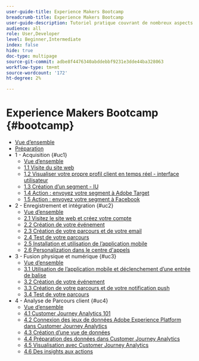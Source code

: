 ```yaml
---
user-guide-title: Experience Makers Bootcamp
breadcrumb-title: Experience Makers Bootcamp
user-guide-description: Tutoriel pratique couvrant de nombreux aspects de Adobe Experience Platform.
audience: all
role: User,Developer
level: Beginner,Intermediate
index: false
hide: true
doc-type: multipage
source-git-commit: adbe8f4476340abddebbf9231e3dde44ba328063
workflow-type: tm+mt
source-wordcount: '172'
ht-degree: 2%

---
```



# Experience Makers Bootcamp {#bootcamp}

+ [Vue d’ensemble](/help/bootcamp/overview.md)
+ [Préparation](/help/bootcamp/prework.md)
+ 1 - Acquisition {#uc1}
   + [Vue d’ensemble](/help/bootcamp/uc/uc1/uc1.md)
   + [1.1 Visite du site web](/help/bootcamp/uc/uc1/ex1.md)
   + [1.2 Visualiser votre propre profil client en temps réel - interface utilisateur](/help/bootcamp/uc/uc1/ex2.md)
   + [1.3 Création d’un segment - IU](/help/bootcamp/uc/uc1/ex3.md)
   + [1.4 Action : envoyez votre segment à Adobe Target](/help/bootcamp/uc/uc1/ex4.md)
   + [1.5 Action : envoyez votre segment à Facebook](/help/bootcamp/uc/uc1/ex5.md)
+ 2 - Enregistrement et intégration {#uc2}
   + [Vue d’ensemble](/help/bootcamp/uc/uc2/uc2.md)
   + [2.1 Visitez le site web et créez votre compte](/help/bootcamp/uc/uc2/ex1.md)
   + [2.2 Création de votre événement](/help/bootcamp/uc/uc2/ex2.md)
   + [2.3 Création de votre parcours et de votre email](/help/bootcamp/uc/uc2/ex3.md)
   + [2.4 Test de votre parcours](/help/bootcamp/uc/uc2/ex4.md)
   + [2.5 Installation et utilisation de l’application mobile](/help/bootcamp/uc/uc2/ex5.md)
   + [2.6 Personalization dans le centre d&#39;appels](/help/bootcamp/uc/uc2/ex6.md)
+ 3 - Fusion physique et numérique {#uc3}
   + [Vue d’ensemble](/help/bootcamp/uc/uc3/uc3.md)
   + [3.1 Utilisation de l’application mobile et déclenchement d’une entrée de balise](/help/bootcamp/uc/uc3/ex1.md)
   + [3.2 Création de votre événement](/help/bootcamp/uc/uc3/ex2.md)
   + [3.3 Création de votre parcours et de votre notification push](/help/bootcamp/uc/uc3/ex3.md)
   + [3.4 Test de votre parcours](/help/bootcamp/uc/uc3/ex4.md)
+ 4 - Analyse de Parcours client {#uc4}
   + [Vue d’ensemble](/help/bootcamp/uc/uc4/uc4.md)
   + [4.1 Customer Journey Analytics 101](/help/bootcamp/uc/uc4/ex1.md)
   + [4.2 Connexion des jeux de données Adobe Experience Platform dans Customer Journey Analytics](/help/bootcamp/uc/uc4/ex2.md)
   + [4.3 Création d’une vue de données](/help/bootcamp/uc/uc4/ex3.md)
   + [4.4 Préparation des données dans Customer Journey Analytics](/help/bootcamp/uc/uc4/ex4.md)
   + [4.5 Visualisation avec Customer Journey Analytics](/help/bootcamp/uc/uc4/ex5.md)
   + [4.6 Des insights aux actions](/help/bootcamp/uc/uc4/ex6.md)